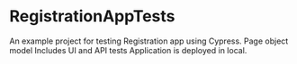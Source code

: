 # RegistrationAppTests
An example project for testing Registration app using Cypress. 
Page object model
Includes UI and API tests
Application is deployed in local.
